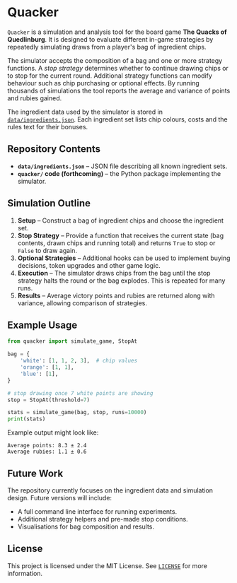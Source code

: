 # Quacker

`Quacker` is a simulation and analysis tool for the board game **The Quacks of Quedlinburg**. It is designed to evaluate different in-game strategies by repeatedly simulating draws from a player's bag of ingredient chips.

The simulator accepts the composition of a bag and one or more strategy functions. A *stop strategy* determines whether to continue drawing chips or to stop for the current round. Additional strategy functions can modify behaviour such as chip purchasing or optional effects. By running thousands of simulations the tool reports the average and variance of points and rubies gained.

The ingredient data used by the simulator is stored in [`data/ingredients.json`](data/ingredients.json). Each ingredient set lists chip colours, costs and the rules text for their bonuses.

## Repository Contents

- **`data/ingredients.json`** – JSON file describing all known ingredient sets.
- **`quacker/` code (forthcoming)** – the Python package implementing the simulator.

## Simulation Outline

1. **Setup** – Construct a bag of ingredient chips and choose the ingredient set.
2. **Stop Strategy** – Provide a function that receives the current state (bag contents, drawn chips and running total) and returns `True` to stop or `False` to draw again.
3. **Optional Strategies** – Additional hooks can be used to implement buying decisions, token upgrades and other game logic.
4. **Execution** – The simulator draws chips from the bag until the stop strategy halts the round or the bag explodes. This is repeated for many runs.
5. **Results** – Average victory points and rubies are returned along with variance, allowing comparison of strategies.

## Example Usage

```python
from quacker import simulate_game, StopAt

bag = {
    'white': [1, 1, 2, 3],  # chip values
    'orange': [1, 1],
    'blue': [1],
}

# stop drawing once 7 white points are showing
stop = StopAt(threshold=7)

stats = simulate_game(bag, stop, runs=10000)
print(stats)
```

Example output might look like:

```
Average points: 8.3 ± 2.4
Average rubies: 1.1 ± 0.6
```

## Future Work

The repository currently focuses on the ingredient data and simulation design. Future versions will include:

- A full command line interface for running experiments.
- Additional strategy helpers and pre-made stop conditions.
- Visualisations for bag composition and results.

## License

This project is licensed under the MIT License. See [`LICENSE`](LICENSE) for more information.

